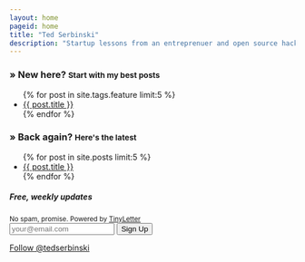 ```yaml
---
layout: home
pageid: home
title: "Ted Serbinski"
description: "Startup lessons from an entreprenuer and open source hacker, turned early stage VC at Detroit Venture Partners, helping to rebuild Detroit and the Midwest."
---
```


<div class="row">
  <div class="span5 offset1">
    <h3>&raquo; New here? <small>Start with my best posts</small></h3>
    <ul class="posts unstyled">
    {% for post in site.tags.feature limit:5 %}
    <li><a href="{{ post.url }}">{{ post.title }}</a></li>
    {% endfor %}
    </ul>
  </div>
  <div class="span5 offset1">
    <h3>&raquo; Back again? <small>Here's the latest</small></h3>
    <ul class="posts unstyled">
    {% for post in site.posts limit:5 %}
    <li><a href="{{ post.url }}">{{ post.title }}</a></li>
    {% endfor %}
    </ul>
  </div>
</div>

<div class="row">
  <div class="span12">
    <div class="alert alert-block newsletter clearfix">
      <div class="span7">
        <div class="pull-left text-right newsletter-desc">
          <h5>Free, weekly updates</h5>
          <small>No spam, promise. Powered by <a href="https://tinyletter.com/tedserbinski">TinyLetter</a></small>
        </div>
        <div class="input-append input-prepend pull-left">
          <form action="https://tinyletter.com/tedserbinski" method="post" target="popupwindow" onsubmit="newsletter();return true;">
          <input class="span3" type="email" placeholder="your@email.com" required name="email" id="tlemail">
          <input type="hidden" value="1" name="embed"/>
          <button class="btn btn-success" type="submit">Sign Up</button>
          </form>
        </div>
      </div>
      <div class="span4">
        <div class="twitter"><a href="https://twitter.com/tedserbinski" class="twitter-follow-button" data-show-count="true" data-size="large">Follow @tedserbinski</a><script>!function(d,s,id){var js,fjs=d.getElementsByTagName(s)[0];if(!d.getElementById(id)){js=d.createElement(s);js.id=id;js.src="http://platform.twitter.com/widgets.js";fjs.parentNode.insertBefore(js,fjs);}}(document,"script","twitter-wjs");</script></div>
      </div>
    </div>
  </div>
</div>